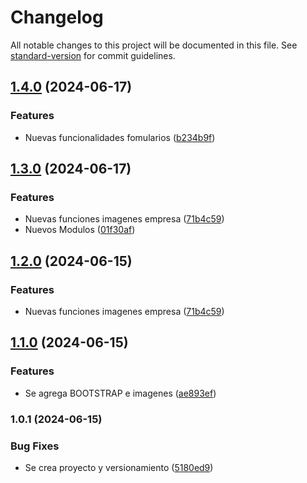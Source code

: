 # Changelog

All notable changes to this project will be documented in this file. See [standard-version](https://github.com/conventional-changelog/standard-version) for commit guidelines.

## [1.4.0](https://github.com/Camcadena/proyecto_litografia/compare/v1.3.0...v1.4.0) (2024-06-17)


### Features

* Nuevas funcionalidades fomularios ([b234b9f](https://github.com/Camcadena/proyecto_litografia/commit/b234b9fd59da1d2f92155399dbfc7abb1ac47ac0))

## [1.3.0](https://github.com/Camcadena/proyecto_litografia/compare/v1.1.0...v1.3.0) (2024-06-17)


### Features

* Nuevas funciones imagenes empresa ([71b4c59](https://github.com/Camcadena/proyecto_litografia/commit/71b4c591c6a2edc217ce2e47203e61efc28ab015))
* Nuevos Modulos ([01f30af](https://github.com/Camcadena/proyecto_litografia/commit/01f30af13a60976f81b33447a31805b6469a3019))

## [1.2.0](https://github.com/Camcadena/proyecto_litografia/compare/v1.1.0...v1.2.0) (2024-06-15)


### Features

* Nuevas funciones imagenes empresa ([71b4c59](https://github.com/Camcadena/proyecto_litografia/commit/71b4c591c6a2edc217ce2e47203e61efc28ab015))

## [1.1.0](https://github.com/Camcadena/proyecto_litografia/compare/v1.0.1...v1.1.0) (2024-06-15)


### Features

* Se agrega BOOTSTRAP e imagenes ([ae893ef](https://github.com/Camcadena/proyecto_litografia/commit/ae893ef0d3a6e4166aaa201d1e186b99136ff3da))

### 1.0.1 (2024-06-15)


### Bug Fixes

* Se crea proyecto y versionamiento ([5180ed9](https://github.com/Camcadena/proyecto_litografia/commit/5180ed938fa1d7162d8bfe678ad84c8624aced1e))

